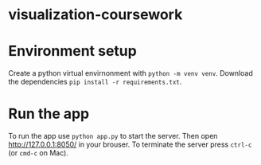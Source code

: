# visualization-coursework

# Environment setup

Create a python virtual envirnonment with `python -m venv venv`.
Download the dependencies `pip install -r requirements.txt`.

# Run the app

To run the app use `python app.py` to start the server. Then open http://127.0.0.1:8050/ in your brouser.
To terminate the server press `ctrl-c` (or `cmd-c` on Mac).
